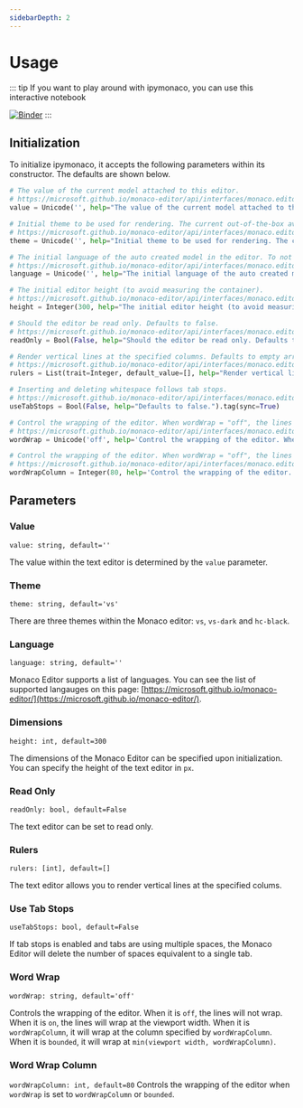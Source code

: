 ```yaml
---
sidebarDepth: 2
---
```


# Usage
::: tip
If you want to play around with ipymonaco, you can use this interactive notebook

[![Binder](https://mybinder.org/badge.svg)](https://mybinder.org/v2/gh/sodennis/ipymonaco/binder-demo?filepath=ipymonaco.ipynb)
:::

## Initialization
To initialize ipymonaco, it accepts the following parameters within its constructor. The defaults
are shown below.

```python
# The value of the current model attached to this editor.
# https://microsoft.github.io/monaco-editor/api/interfaces/monaco.editor.istandaloneeditorconstructionoptions.html#value
value = Unicode('', help="The value of the current model attached to this editor.").tag(sync=True)

# Initial theme to be used for rendering. The current out-of-the-box available themes are: 'vs' (default), 'vs-dark', 'hc-black'.
# https://microsoft.github.io/monaco-editor/api/interfaces/monaco.editor.istandaloneeditorconstructionoptions.html#theme
theme = Unicode('', help="Initial theme to be used for rendering. The current out-of-the-box available themes are: 'vs' (default), 'vs-dark', 'hc-black'.").tag(sync=True)

# The initial language of the auto created model in the editor. To not create automatically a model, use model: null.
# https://microsoft.github.io/monaco-editor/api/interfaces/monaco.editor.istandaloneeditorconstructionoptions.html#language
language = Unicode('', help="The initial language of the auto created model in the editor. To not create automatically a model, use model: null.").tag(sync=True)

# The initial editor height (to avoid measuring the container).
# https://microsoft.github.io/monaco-editor/api/interfaces/monaco.editor.istandaloneeditorconstructionoptions.html#dimension
height = Integer(300, help="The initial editor height (to avoid measuring the container).").tag(sync=True)

# Should the editor be read only. Defaults to false.
# https://microsoft.github.io/monaco-editor/api/interfaces/monaco.editor.istandaloneeditorconstructionoptions.html#readonly
readOnly = Bool(False, help="Should the editor be read only. Defaults to false.").tag(sync=True)

# Render vertical lines at the specified columns. Defaults to empty array.
# https://microsoft.github.io/monaco-editor/api/interfaces/monaco.editor.istandaloneeditorconstructionoptions.html#rulers
rulers = List(trait=Integer, default_value=[], help="Render vertical lines at the specified columns. Defaults to empty array.").tag(sync=True)

# Inserting and deleting whitespace follows tab stops.
# https://microsoft.github.io/monaco-editor/api/interfaces/monaco.editor.istandaloneeditorconstructionoptions.html#usetabstops
useTabStops = Bool(False, help="Defaults to false.").tag(sync=True)

# Control the wrapping of the editor. When wordWrap = "off", the lines will never wrap. When wordWrap = "on", the lines will wrap at the viewport width. When wordWrap = "wordWrapColumn", the lines will wrap at wordWrapColumn. When wordWrap = "bounded", the lines will wrap at min(viewport width, wordWrapColumn). Defaults to "off".
# https://microsoft.github.io/monaco-editor/api/interfaces/monaco.editor.istandaloneeditorconstructionoptions.html#wordwrap
wordWrap = Unicode('off', help='Control the wrapping of the editor. When wordWrap = "off", the lines will never wrap. When wordWrap = "on", the lines will wrap at the viewport width. When wordWrap = "wordWrapColumn", the lines will wrap at wordWrapColumn. When wordWrap = "bounded", the lines will wrap at min(viewport width, wordWrapColumn). Defaults to "off".').tag(sync=True)

# Control the wrapping of the editor. When wordWrap = "off", the lines will never wrap. When wordWrap = "on", the lines will wrap at the viewport width. When wordWrap = "wordWrapColumn", the lines will wrap at wordWrapColumn. When wordWrap = "bounded", the lines will wrap at min(viewport width, wordWrapColumn). Defaults to 80.
# https://microsoft.github.io/monaco-editor/api/interfaces/monaco.editor.istandaloneeditorconstructionoptions.html#wordwrapcolumn
wordWrapColumn = Integer(80, help='Control the wrapping of the editor. When wordWrap = "off", the lines will never wrap. When wordWrap = "on", the lines will wrap at the viewport width. When wordWrap = "wordWrapColumn", the lines will wrap at wordWrapColumn. When wordWrap = "bounded", the lines will wrap at min(viewport width, wordWrapColumn). Defaults to 80.').tag(sync=True)
```

## Parameters

### Value
`value: string, default=''`

The value within the text editor is determined by the `value` parameter.

### Theme
`theme: string, default='vs'`

There are three themes within the Monaco editor: `vs`, `vs-dark` and `hc-black`.

### Language
`language: string, default=''`

Monaco Editor supports a list of languages. You can see the list of supported langauges on this page: [https://microsoft.github.io/monaco-editor/](https://microsoft.github.io/monaco-editor/).

### Dimensions
`height: int, default=300`

The dimensions of the Monaco Editor can be specified upon initialization. You can specify the height of the text editor in `px`.

### Read Only
`readOnly: bool, default=False`

The text editor can be set to read only.

### Rulers
`rulers: [int], default=[]`

The text editor allows you to render vertical lines at the specified colums.

### Use Tab Stops
`useTabStops: bool, default=False`

If tab stops is enabled and tabs are using multiple spaces, the Monaco Editor will delete the number of spaces equivalent to a single tab.

### Word Wrap
`wordWrap: string, default='off'`

Controls the wrapping of the editor. When it is `off`, the lines will not wrap. When it is `on`, the lines will wrap at the viewport width. When it is `wordWrapColumn`, it will wrap at the column specified by `wordWrapColumn`. When it is `bounded`, it will wrap at `min(viewport width, wordWrapColumn)`.

### Word Wrap Column
`wordWrapColumn: int, default=80`
Controls the wrapping of the editor when `wordWrap` is set to `wordWrapColumn` or `bounded`.